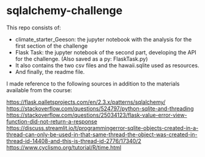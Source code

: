 # sqlalchemy-challenge

This repo consists of:
- climate_starter_Geeson: the jupyter notebook with the analysis for the first section of the challenge
- Flask Task: the jupyter notebook of the second part, developing the API for the challenge. (Also saved as a py: FlaskTask.py)
- It also contains the two csv files and the hawaii.sqlite used as resources.
- And finally, the readme file.


I made reference to the following sources in addition to the materials available from the course:

https://flask.palletsprojects.com/en/2.3.x/patterns/sqlalchemy/
https://stackoverflow.com/questions/524797/python-sqlite-and-threading
https://stackoverflow.com/questions/25034123/flask-value-error-view-function-did-not-return-a-response
https://discuss.streamlit.io/t/programmingerror-sqlite-objects-created-in-a-thread-can-only-be-used-in-that-same-thread-the-object-was-created-in-thread-id-14408-and-this-is-thread-id-2776/17340/2
https://www.cyclismo.org/tutorial/R/time.html

